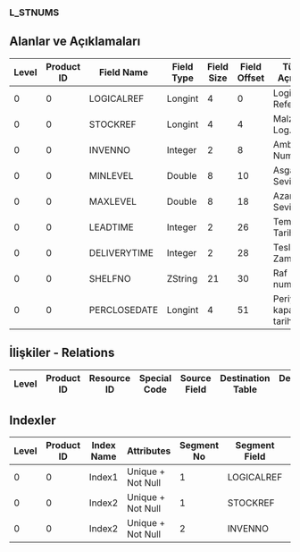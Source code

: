 ### L_STNUMS

## Alanlar ve Açıklamaları

**Level**|**Product ID**|**Field Name**|**Field Type**|**Field Size**|**Field Offset**|**Türkçe Açıklama**|**Expression**
-----|-----|-----|-----|-----|-----|-----|-----
0|0|LOGICALREF|Longint|4|0|Logical Reference|Logical Reference
0|0|STOCKREF|Longint|4|4|Malzemeler Log. Ref.|ITEMS LOGICALREF
0|0|INVENNO|Integer|2|8|Ambar Numarası|Warehouse Number
0|0|MINLEVEL|Double|8|10|Asgari Seviye|Minimum Level
0|0|MAXLEVEL|Double|8|18|Azami Seviye|Maximum Level
0|0|LEADTIME|Integer|2|26|Temin Tarihi|Lead Time
0|0|DELIVERYTIME|Integer|2|28|Teslimat Zamanı|Delivery Time
0|0|SHELFNO|ZString|21|30|Raf numarası|Shelf Number
0|0|PERCLOSEDATE|Longint|4|51|Periyot kapanış tarihi|Period Closing Date

## İlişkiler - Relations

**Level**|**Product ID**|**Resource ID**|**Special Code**|**Source Field**|**Destination Table**|**Destination Field**|**Relation Type**|**Extra Condition**
-----|-----|-----|-----|-----|-----|-----|-----|-----

## Indexler

**Level**|**Product ID**|**Index Name**|**Attributes**|**Segment No**|**Segment Field**|**Sense**
-----|-----|-----|-----|-----|-----|-----
0|0|Index1|Unique + Not Null|1|LOGICALREF|Ascending
0|0|Index2|Unique + Not Null|1|STOCKREF|Ascending
0|0|Index2|Unique + Not Null|2|INVENNO|Ascending
